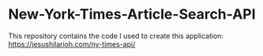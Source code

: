 # New-York-Times-Article-Search-API
This repository contains the code I used to create this application: https://jesushilarioh.com/ny-times-api/ 
